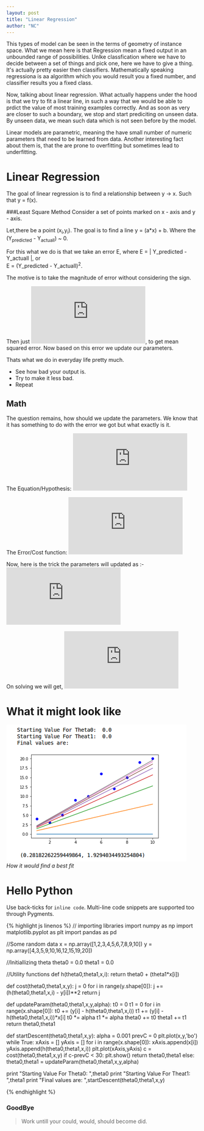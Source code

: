 ```yaml
---
layout: post
title: "Linear Regression"
author: "NC"
---
```


This types of model can be seen in the terms of geometry of instance space. What we mean here is that Regression mean a fixed output in an unbounded range of possibilities. Unlke classfication where we have to decide between a set of things and pick one, here we have to give a thing. It's actually pretty easier then classifiers. Mathematically speaking regressiona is aa algorithm which you would result you a fixed number, and classifier results you a fixed class.

Now, talking about linear regression. What actually happens under the hood is that we try to fit a linear line, in such a way that we would be able to prdict the value of most training examples correctly. And as soon as very are closer to such a boundary, we stop and start prediciting on unseen data. By unseen data, we mean such data which is not seen before by the model.

Linear models are parametric, meaning the have small number of numeric parameters that need to be learned from data. Another interesting fact about them is, that the are prone to overfitting but sometimes lead to underfitting.

# Linear Regression
The goal of linear regression is to find a relationship between y -> x. Such that y = f(x).

###Least Square Method 
Consider a set of points marked on x - axis and y - axis.

Let,there be a point (x<sub>i</sub>,y<sub>i</sub>). The goal is to find a line y = (a*x) + b. Where the (Y<sub>predicted</sub> - Y<sub>actuall</sub>) ~ 0.

For this what we do is that we take an error E, where 
E = | Y_predicted - Y_actuall |, or  
E = (Y_predicted - Y_actuall)<sup>2</sup>.

The motive is to take the magnitude of error without considering the sign.

Then just ![sigma](https://latex.codecogs.com/gif.latex?%5Csum%20%7B%28Y_%7Bpredicted%7D-Y_%7Btrue%7D%29%5E%7B2%7D%7D), to get mean squared error. Now based on this error we update our parameters.

Thats what we do in everyday life pretty much.
* See how bad your output is.
* Try to make it less bad.
* Repeat

## Math
The question remains, how should we update the parameters. We know that it has something to do with the error we got but what exactly is it.

The Equation/Hypothesis: ![eq1](https://latex.codecogs.com/gif.latex?h_%7B%5Ctheta%7D%20%3D%20B_%7B0%7D%20&plus;%20%28B_%7B1%7D*x%29)

The Error/Cost function: ![eq2](https://latex.codecogs.com/gif.latex?J_%7B%5Ctheta%7D%20%3D%20%5Csum%7B%20Y_%7Bpredicited%7D%20-%20Y_%7Btrue%7D%7D)

Now, here is the trick the parameters will updated as :-	
	![eq3](https://latex.codecogs.com/gif.latex?%5Ctheta_%7Bj%7D%20%3D%20%5Ctheta_%7Bj%7D%20-%20%5Calpha*%5Cfrac%7B%5Cpartial%20J_%7B%5Ctheta%7D%7D%7B%5Cpartial%20%5Ctheta_%7Bj%7D%7D)

On solving we will get, 
	![eq4](https://latex.codecogs.com/gif.latex?%5Ctheta_%7Bj%7D%20%3D%20%5Ctheta_%7Bj%7D%20-%20%5Calpha%20*%20%28h%28x%5E%7Bi%7D%29-y%29%20*%20x_%7Bj%7D%5E%7Bi%7D)


# What it might look like
![Image with caption](../images/bolg_1/1.png "Image with caption")
_How it would find a best fit_

# Hello Python

Use back-ticks for `inline code`. Multi-line code snippets are supported too through Pygments.

{% highlight js  linenos %}
// importing libraries
import numpy as np
import matplotlib.pyplot as plt
import pandas as pd

//Some random data
x = np.array([1,2,3,4,5,6,7,8,9,10])
y = np.array([4,3,5,9,10,16,12,15,19,20])

//Initiallizing theta
theta0 = 0.0
theta1 = 0.0

//Utility functions
def h(theta0,theta1,x,i):
    return theta0 + (theta1*x[i])

def cost(theta0,theta1,x,y):
    j = 0
    for i in range(y.shape[0]):
        j += (h(theta0,theta1,x,i) - y[i])**2
    return j

def updateParam(theta0,theta1,x,y,alpha):
    t0 = 0
    t1 = 0
    for i in range(x.shape[0]):
        t0 += (y[i] - h(theta0,theta1,x,i))
        t1 += (y[i] - h(theta0,theta1,x,i))*x[i]
    t0 *= alpha
    t1 *= alpha
    theta0 += t0
    theta1 += t1
    return theta0,theta1

def startDescent(theta0,theta1,x,y):
    alpha = 0.001
    prevC = 0
    plt.plot(x,y,'bo')
    while True:
        xAxis = []
        yAxis = []
        for i in range(x.shape[0]):
            xAxis.append(x[i])
            yAxis.append(h(theta0,theta1,x,i))
        plt.plot(xAxis,yAxis)
        c = cost(theta0,theta1,x,y)
        if c-prevC < 30:
            plt.show()
            return theta0,theta1
        else:
            theta0,theta1 = updateParam(theta0,theta1,x,y,alpha)

print "Starting Value For Theta0: ",theta0
print "Starting Value For Theat1: ",theta1
print "Final values are: ",startDescent(theta0,theta1,x,y)

{% endhighlight %}

### GoodBye
> Work untill your could, would, should become did.

